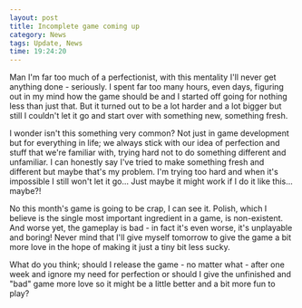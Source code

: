 ```yaml
---
layout: post
title: Incomplete game coming up
category: News
tags: Update, News
time: 19:24:20
---
```

Man I'm far too much of a perfectionist, with this mentality I'll never get anything done - seriously. I spent far too many hours, even days, figuring out in my mind how the game should be and I started off going for nothing less than just that. But it turned out to be a lot harder and a lot bigger but still I couldn't let it go and start over with something new, something fresh.

I wonder isn't this something very common? Not just in game development but for everything in life; we always stick with our idea of perfection and stuff that we're familiar with, trying hard not to do something different and unfamiliar. I can honestly say I've tried to make something fresh and different but maybe that's my problem. I'm trying too hard and when it's impossible I still won't let it go... Just maybe it might work if I do it like this... maybe?!

No this month's game is going to be crap, I can see it. Polish, which I believe is the single most important ingredient in a game, is non-existent. And worse yet, the gameplay is bad - in fact it's even worse, it's unplayable and boring! Never mind that I'll give myself tomorrow to give the game a bit more love in the hope of making it just a tiny bit less sucky.

What do you think; should I release the game - no matter what - after one week and ignore my need for perfection or should I give the unfinished and "bad" game more love so it might be a little better and a bit more fun to play?

